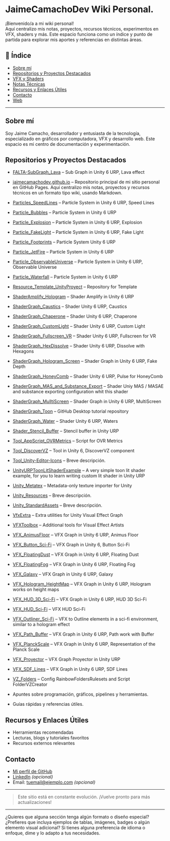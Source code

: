 
# JaimeCamachoDev Wiki Personal.

¡Bienvenido/a a mi wiki personal!  
Aquí centralizo mis notas, proyectos, recursos técnicos, experimentos en VFX, shaders y más. Este espacio funciona como un índice y punto de partida para explorar mis aportes y referencias en distintas áreas.

## 📌 Índice

- [Sobre mí](#sobre-mí)
- [Repositorios y Proyectos Destacados](#repositorios-y-proyectos-destacados)
- [VFX y Shaders](#vfx-y-shaders)
- [Notas Técnicas](#notas-técnicas)
- [Recursos y Enlaces Útiles](#recursos-y-enlaces-útiles)
- [Contacto](#contacto)
- [Web](https://jaimecamachodev.github.io)
---

## Sobre mí

Soy Jaime Camacho, desarrollador y entusiasta de la tecnología, especializado en gráficos por computadora, VFX y desarrollo web. Este espacio es mi centro de documentación y experimentación.

## Repositorios y Proyectos Destacados
- [FALTA-SubGraph_Lava](https://github.com/JaimeCamachoDev/FALTA-SubGraph_Lava) – Sub Graph in Unity 6 URP, Lava effect
- [jaimecamachodev.github.io](https://github.com/JaimeCamachoDev/jaimecamachodev.github.io) – Repositorio principal de mi sitio personal en GitHub Pages. Aquí centralizo mis notas, proyectos y recursos técnicos en un formato tipo wiki, usando Markdown.
- [Particles_SpeedLines](https://github.com/JaimeCamachoDev/Particles_SpeedLines) – Particle System in Unity 6 URP, Speed Lines
- [Particle_Bubbles](https://github.com/JaimeCamachoDev/Particle_Bubbles) – Particle System in Unity 6 URP
- [Particle_Explosion](https://github.com/JaimeCamachoDev/Particle_Explosion) – Particle System in Unity 6 URP, Explosion
- [Particle_FakeLight](https://github.com/JaimeCamachoDev/Particle_FakeLight) – Particle System in Unity 6 URP, Fake Light
- [Particle_Footprints](https://github.com/JaimeCamachoDev/Particle_Footprints) – Particle System Unity 6 URP
- [Particle_JetFire](https://github.com/JaimeCamachoDev/Particle_JetFire) – Particle System in Unity 6 URP
- [Particle_ObservableUniverse](https://github.com/JaimeCamachoDev/Particle_ObservableUniverse) – Particle System in Unity 6 URP, Observable Universe 
- [Particle_Waterfall](https://github.com/JaimeCamachoDev/Particle_Waterfall) – Particle System in Unity 6 URP
- [Resource_Template_UnityProyect](https://github.com/JaimeCamachoDev/Resource_Template_UnityProyect) – Repository for Template
- [ShaderAmplify_Hologram](https://github.com/JaimeCamachoDev/ShaderAmplify_Hologram) – Shader Amplify in Unity 6 URP
- [ShaderGraph_Caustics](https://github.com/JaimeCamachoDev/ShaderGraph_Caustics) – Shader Unity 6 URP, Caustics
- [ShaderGraph_Chaperone](https://github.com/JaimeCamachoDev/ShaderGraph_Chaperone) – Shader Unity 6 URP, Chaperone
- [ShaderGraph_CustomLight](https://github.com/JaimeCamachoDev/ShaderGraph_CustomLight) – Shader Unity 6 URP, Custom Light
- [ShaderGraph_Fullscreen_VR](https://github.com/JaimeCamachoDev/ShaderGraph_Fullscreen_VR) – Shader Unity 6 URP, Fullscreen for VR
- [ShaderGraph_HexDissolve](https://github.com/JaimeCamachoDev/ShaderGraph_HexDissolve) – Shader Unity 6 URP, Dissolve with Hexagons
- [ShaderGraph_Hologram_Screen](https://github.com/JaimeCamachoDev/ShaderGraph_Hologram_Screen) – Shader Graph in Unity 6 URP, Fake Depth
- [ShaderGraph_HoneyComb](https://github.com/JaimeCamachoDev/ShaderGraph_HoneyComb) – Shader Unity 6 URP, Pulse for HoneyComb
- [ShaderGraph_MAS_and_Substance_Export](https://github.com/JaimeCamachoDev/ShaderGraph_MAS_and_Substance_Export) – Shader Uniy MAS / MASAE and substance exporting configuration whit this shader 
- [ShaderGraph_MulltiScreen](https://github.com/JaimeCamachoDev/ShaderGraph_MulltiScreen) – Shader Graph in Unity 6 URP, MultiScreen
- [ShaderGraph_Toon](https://github.com/JaimeCamachoDev/ShaderGraph_Toon) – GitHub Desktop tutorial repository
- [ShaderGraph_Water](https://github.com/JaimeCamachoDev/ShaderGraph_Water) – Shader Unity 6 URP, Waters
- [Shader_Stencil_Buffer](https://github.com/JaimeCamachoDev/Shader_Stencil_Buffer) –  Stencil buffer in Unity URP 
- [Tool_AppScript_OVRMetrics](https://github.com/JaimeCamachoDev/Tool_AppScript_OVRMetrics) – Script for OVR Metrics
- [Tool_DiscoverVZ](https://github.com/JaimeCamachoDev/Tool_DiscoverVZ) – Tool in Unity 6, DiscoverVZ component
- [Tool_Unity-Editor-Icons](https://github.com/JaimeCamachoDev/Tool_Unity-Editor-Icons) – Breve descripción.
- [UnityURPToonLitShaderExample](https://github.com/JaimeCamachoDev/UnityURPToonLitShaderExample) – A very simple toon lit shader example, for you to learn writing custom lit shader in Unity URP
- [Unity_Metatex](https://github.com/JaimeCamachoDev/Unity_Metatex) – Metadata-only texture importer for Unity
- [Unity_Resources](https://github.com/JaimeCamachoDev/Unity_Resources) – Breve descripción.
- [Unity_StandardAssets](https://github.com/JaimeCamachoDev/Unity_StandardAssets) – Breve descripción.
- [VfxExtra](https://github.com/JaimeCamachoDev/VfxExtra) – Extra utilities for Unity Visual Effect Graph
- [VFXToolbox](https://github.com/JaimeCamachoDev/VFXToolbox) – Additional tools for Visual Effect Artists
- [VFX_AnimusFloor](https://github.com/JaimeCamachoDev/VFX_AnimusFloor) – VFX Graph in Unity 6 URP, Animus Floor
- [VFX_Button_Sci-Fi](https://github.com/JaimeCamachoDev/VFX_Button_Sci-Fi) – VFX Graph in Unity 6, Button Sci-Fi 
- [VFX_FloatingDust](https://github.com/JaimeCamachoDev/VFX_FloatingDust) – VFX Graph in Unity 6 URP, Floating Dust
- [VFX_FloatingFog](https://github.com/JaimeCamachoDev/VFX_FloatingFog) – VFX Graph in Unity 6 URP, Floating Fog
- [VFX_Galaxy](https://github.com/JaimeCamachoDev/VFX_Galaxy) – VFX Graph in Unity 6 URP, Galaxy 
- [VFX_Hologram_HeightMap](https://github.com/JaimeCamachoDev/VFX_Hologram_HeightMap) – VFX Graph in Unity 6 URP, Hologram works on height maps
- [VFX_HUD_3D_Sci-Fi](https://github.com/JaimeCamachoDev/VFX_HUD_3D_Sci-Fi) – VFX Graph in Unity 6 URP, HUD 3D Sci-Fi
- [VFX_HUD_Sci-Fi](https://github.com/JaimeCamachoDev/VFX_HUD_Sci-Fi) – VFX HUD Sci-Fi 
- [VFX_Outliner_Sci-Fi](https://github.com/JaimeCamachoDev/VFX_Outliner_Sci-Fi) – VFX to Outline elements in a sci-fi environment, similar to a hologram effect
- [VFX_Path_Buffer](https://github.com/JaimeCamachoDev/VFX_Path_Buffer) – VFX Graph in Unity 6 URP, Path work with Buffer
- [VFX_PlanckScale](https://github.com/JaimeCamachoDev/VFX_PlanckScale) – VFX Graph in Unity 6 URP,  Representation of the Planck Scale
- [VFX_Proyector](https://github.com/JaimeCamachoDev/VFX_Proyector) – VFX Graph Proyector in Unity URP
- [VFX_SDF_Lines](https://github.com/JaimeCamachoDev/VFX_SDF_Lines) – VFX Graph in Unity 6 URP, SDF Lines
- [VZ_Folders](https://github.com/JaimeCamachoDev/VZ_Folders) – Config RainbowFoldersRulesets and Script FolderVZCreator 

- Apuntes sobre programación, gráficos, pipelines y herramientas.
- Guías rápidas y referencias útiles.

## Recursos y Enlaces Útiles

- Herramientas recomendadas
- Lecturas, blogs y tutoriales favoritos
- Recursos externos relevantes

## Contacto

- [Mi perfil de GitHub](https://github.com/JaimeCamachoDev)
- [LinkedIn](#) *(opcional)*
- Email: tuemail@ejemplo.com *(opcional)*

---

> Este sitio está en constante evolución. ¡Vuelve pronto para más actualizaciones!

---

¿Quieres que alguna sección tenga algún formato o diseño especial? ¿Prefieres que incluya ejemplos de tablas, imágenes, badges o algún elemento visual adicional? Si tienes alguna preferencia de idioma o enfoque, dime y lo adapto a tus necesidades.
